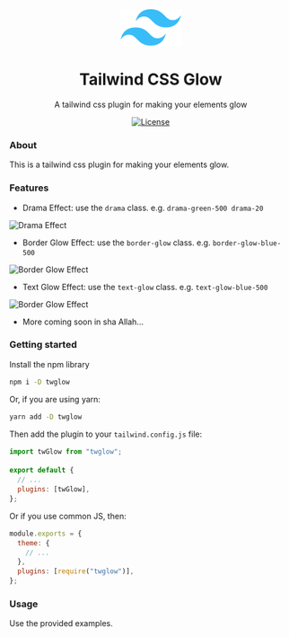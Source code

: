 <div align="center">
  <img src="./.github/tailwindcss-mark.svg" alt="Tailwind CSS" width="108" height="66">
  <h1>Tailwind CSS Glow</h1>
  <p>A tailwind css plugin for making your elements glow</p>

[![License][license-shield]][license]

</div>

### About

This is a tailwind css plugin for making your elements glow.

### Features

- Drama Effect: use the `drama` class. e.g. `drama-green-500 drama-20`

![Drama Effect][drama-demo-1]

- Border Glow Effect: use the `border-glow` class. e.g. `border-glow-blue-500`

![Border Glow Effect][border-glow-1]

- Text Glow Effect: use the `text-glow` class. e.g. `text-glow-blue-500`

![Border Glow Effect][text-glow-1]

- More coming soon in sha Allah...

### Getting started

Install the npm library

```sh
npm i -D twglow
```

Or, if you are using yarn:

```sh
yarn add -D twglow
```

Then add the plugin to your `tailwind.config.js` file:

```js
import twGlow from "twglow";

export default {
  // ...
  plugins: [twGlow],
};
```

Or if you use common JS, then:

```js
module.exports = {
  theme: {
    // ...
  },
  plugins: [require("twglow")],
};
```

### Usage

Use the provided examples.

<!-- ## Configuration

If your plugin is configurable, show users how to configure it.

```js
// tailwind.config.js
module.exports = {
  plugins: [
    require("twglow")({
      className: "",
    }),
    // ...
  ],
};
``` -->

[license]: ./LICENSE
[license-shield]: https://img.shields.io/github/license/abdify/twglow?color=0e9f6e
[drama-demo-1]: ./demo/drama-demo-1.png
[border-glow-1]: ./demo/border-glow-1.png
[text-glow-1]: ./demo/text-glow-1.png
